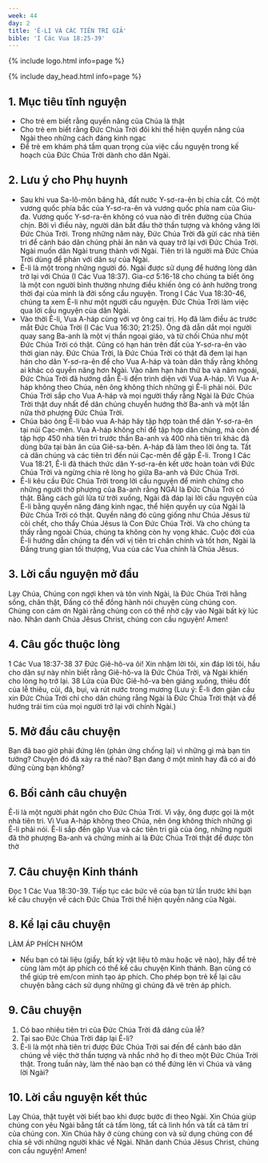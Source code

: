 ```yaml
---
week: 44
day: 2
title: 'Ê-LI VÀ CÁC TIÊN TRI GIẢ'
bible: 'I Các Vua 18:25-39'
---
```



{% include logo.html info=page %}

{% include day_head.html info=page %}

## 1. Mục tiêu tĩnh nguyện
- Cho trẻ em biết rằng quyền năng của Chúa là thật
- Cho trẻ em biết rằng Đức Chúa Trời đôi khi thể hiện quyền năng của Ngài theo những cách đáng kinh ngạc
- Để trẻ em khám phá tầm quan trọng của việc cầu nguyện trong kế hoạch của Đức Chúa Trời dành cho dân Ngài.

## 2. Lưu ý cho Phụ huynh
- Sau khi vua Sa-lô-môn băng hà, đất nước Y-sơ-ra-ên bị chia cắt. Có một vương quốc phía bắc của Y-sơ-ra-ên và vương quốc phía nam của Giu-đa. Vương quốc Y-sơ-ra-ên không có vua nào đi trên đường của Chúa chịn. Bởi vì điều này, người dân bắt đầu thờ thần tượng và không vâng lời Đức Chúa Trời. Trong những năm này, Đức Chúa Trời đã gửi các nhà tiên tri để cảnh báo dân chúng phải ăn năn và quay trở lại với Đức Chúa Trời. Ngài muốn dân Ngài trung thành với Ngài. Tiên tri là người mà Đức Chúa Trời dùng để phán với dân sự của Ngài.
- Ê-li là một trong những người đó. Ngài được sử dụng để hướng lòng dân trở lại với Chúa (I Các Vua 18:37). Gia-cơ 5:16-18 cho chúng ta biết ông là một con người bình thường nhưng điều khiến ông có ảnh hưởng trong thời đại của mình là đời sống cầu nguyện. Trong I Các Vua 18:30-46, chúng ta xem Ê-li như một người cầu nguyện. Đức Chúa Trời làm việc qua lời cầu nguyện của dân Ngài.
- Vào thời Ê-li, Vua A-háp cùng với vợ ông cai trị. Họ đã làm điều ác trước mắt Đức Chúa Trời (I Các Vua 16:30; 21:25). Ông đã dẫn dắt mọi người quay sang Ba-anh là một vị thần ngoại giáo, và từ chối Chúa như một Đức Chúa Trời có thật. Cũng có hạn hán trên đất của Y-sơ-ra-ên vào thời gian này. Đức Chúa Trời, là Đức Chúa Trời có thật đã đem lại hạn hán cho dân Y-sơ-ra-ên để cho Vua A-háp và toàn dân thấy rằng không ai khác có quyền năng hơn Ngài. Vào năm hạn hán thứ ba và năm ngoái, Đức Chúa Trời đã hướng dẫn Ê-li đến trình diện với Vua A-háp. Vì Vua A-háp không theo Chúa, nên ông không thích những gì Ê-li phải nói. Đức Chúa Trời sắp cho Vua A-háp và mọi người thấy rằng Ngài là Đức Chúa Trời thật duy nhất để dân chúng chuyển hướng thờ Ba-anh và một lần nữa thờ phượng Đức Chúa Trời.
- Chúa bảo ông Ê-li bảo vua A-háp hãy tập hợp toàn thể dân Y-sơ-ra-ên tại núi Cạc-mên. Vua A-háp không chỉ để tập hợp dân chúng, mà còn để tập hợp 450 nhà tiên tri trước thần Ba-anh và 400 nhà tiên tri khác đã dùng bữa tại bàn ăn của Giê-sa-bên. A-háp đã làm theo lời ông ta. Tất cả dân chúng và các tiên tri đến núi Cạc-mên để gặp Ê-li. Trong I Các Vua 18:21, Ê-li đã thách thức dân Y-sơ-ra-ên kết ước hoàn toàn với Đức Chúa Trời và ngừng chia rẽ lòng họ giữa Ba-anh và Đức Chúa Trời.
- Ê-li kêu cầu Đức Chúa Trời trong lời cầu nguyện để minh chứng cho những người thờ phượng của Ba-anh rằng NGÀI là Đức Chúa Trời có thật. Bằng cách gửi lửa từ trời xuống, Ngài đã đáp lại lời cầu nguyện của Ê-li bằng quyền năng đáng kinh ngạc, thể hiện quyền uy của Ngài là Đức Chúa Trời có thật. Quyền năng đó cũng giống như Chúa Jêsus từ cõi chết, cho thấy Chúa Jêsus là Con Đức Chúa Trời. Và cho chúng ta thấy rằng ngoài Chúa, chúng ta không còn hy vọng khác. Cuộc đời của Ê-li hướng dẫn chúng ta đến với vị tiên tri chân chính và tốt hơn, Ngài là Đấng trung gian tối thượng, Vua của các Vua chính là Chúa Jêsus.

## 3. Lời cầu nguyện mở đầu
Lạy Chúa, Chúng con ngợi khen và tôn vinh Ngài, là Đức Chúa Trời hằng sống, chân thật, Đấng có thể đồng hành nói chuyện cùng chúng con. Chúng con cảm ơn Ngài rằng chúng con có thể nhờ cậy vào Ngài bất kỳ lúc nào. Nhân danh Chúa Jêsus Christ, chúng con cầu nguyện! Amen!


## 4. Câu gốc thuộc lòng
1 Các Vua 18:37-38
37 Đức Giê-hô-va ôi! Xin nhậm lời tôi, xin đáp lời tôi, hầu cho dân sự này nhìn biết rằng Giê-hô-va là Đức Chúa Trời, và Ngài khiến cho lòng họ trở lại. 38 Lửa của Đức Giê-hô-va bèn giáng xuống, thiêu đốt của lễ thiêu, củi, đá, bụi, và rút nước trong mương
 (Lưu ý: Ê-li đơn giản cầu xin Đức Chúa Trời chỉ cho dân chúng rằng Ngài là Đức Chúa Trời thật và để hướng trái tim của mọi người trở lại với chính Ngài.)

## 5. Mở đầu câu chuyện
Bạn đã bao giờ phải đứng lên (phản ứng chống lại) vì những gì mà bạn tin tưởng?
Chuyện đó đã xảy ra thế nào?
Bạn đang ở một mình hay đã có ai đó đứng cùng bạn không?

## 6. Bối cảnh câu chuyện
Ê-li là một người phát ngôn cho Đức Chúa Trời. Vì vậy, ông được gọi là một nhà tiên tri. Vì Vua A-háp không theo Chúa, nên ông không thích những gì Ê-li phải nói. Ê-li sắp đến gặp Vua và các tiên tri giả của ông, những người đã thờ phượng Ba-anh và chứng minh ai là Đức Chúa Trời thật để được tôn thờ

## 7. Câu chuyện Kinh thánh
Đọc 1 Các Vua 18:30-39. Tiếp tục các bức vẽ của bạn từ lần trước khi bạn kể câu chuyện về cách Đức Chúa Trời thể hiện quyền năng của Ngài.

## 8. Kể lại câu chuyện
LÀM ÁP PHÍCH NHÓM
- Nếu bạn có tài liệu (giấy, bất kỳ vật liệu tô màu hoặc vẽ nào), hãy để trẻ cùng làm một áp phích có thể kể câu chuyện Kinh thánh. Bạn cũng có thể giúp trẻ em/con mình tạo áp phích. Cho phép bọn trẻ kể lại câu chuyện bằng cách sử dụng những gì chúng đã vẽ trên áp phích.

## 9. Câu chuyện
1. Có bao nhiêu tiên tri của Đức Chúa Trời đã dâng của lễ?
2. Tại sao Đức Chúa Trời đáp lại Ê-li?
3. Ê-li là một nhà tiên tri được Đức Chúa Trời sai đến để cảnh báo dân chúng về việc thờ thần tượng và nhắc nhở họ đi theo một Đức Chúa Trời thật.
Trong tuần này, làm thế nào bạn có thể đứng lên vì Chúa và vâng lời Ngài?

## 10. Lời cầu nguyện kết thúc
Lạy Chúa, thật tuyệt vời biết bao khi được bước đi theo Ngài. Xin Chúa giúp chúng con yêu Ngài bằng tất cả tấm lòng, tất cả linh hồn và tất cả tâm trí của chúng con. Xin Chúa hãy ở cùng chúng con và sử dụng chúng con để chia sẻ với những người khác về Ngài. Nhân danh Chúa Jêsus Christ, chúng con cầu nguyện! Amen!
